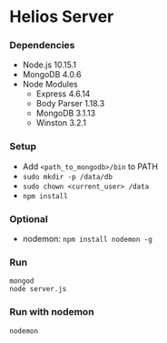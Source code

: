 # Helios Server

### Dependencies
* Node.js 10.15.1
* MongoDB 4.0.6
* Node Modules
    * Express 4.6.14
    * Body Parser 1.18.3
    * MongoDB 3.1.13
    * Winston 3.2.1

### Setup
* Add `<path_to_mongodb>/bin` to PATH
* `sudo mkdir -p /data/db`
* `sudo chown <current_user> /data`
* `npm install`

### Optional
* nodemon: `npm install nodemon -g`

### Run
```
mongod
node server.js
```

### Run with nodemon
```
nodemon
```

